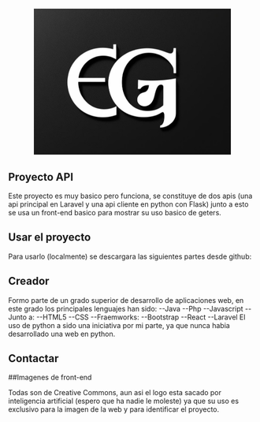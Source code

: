 <p align="center"><a href="https://laravel.com" target="_blank"><img src="https://github.com/Sala2-20/front-end-api/blob/main/imagenes/iconos/eG.jpg" width="400" alt="Laravel Logo"></a></p>


## Proyecto API

Este proyecto es muy basico pero funciona, se constituye de dos apis (una api principal en Laravel y una api cliente en python con Flask) junto a esto se usa un front-end basico para mostrar su uso basico de geters.

## Usar el proyecto

Para usarlo (localmente) se descargara las siguientes partes desde github:


## Creador

Formo parte de un grado superior de desarrollo de aplicaciones web, en este grado los principales lenguajes han sido:
 --Java
 --Php
 --Javascript
 --Junto a:
   --HTML5
   --CSS
--Fraemworks:
  --Bootstrap
  --React
  --Laravel
El uso de python a sido una iniciativa por mi parte, ya que nunca habia desarrollado una web en python.


## Contactar


##Imagenes de front-end

Todas son de Creative Commons, aun asi el logo esta sacado por inteligencia artificial (espero que ha nadie le moleste) ya que su uso es exclusivo para la imagen de la web y para identificar el proyecto.
